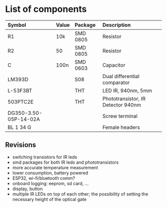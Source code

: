 # List of components

Symbol | Value | Package | Description
 :--   | :--   | :--     | :--
R1 | 10k | SMD 0805 | Resistor
R2 | 50 | SMD 0805 | Resistor
C | 100n | SMD 0603 | Capacitor
LM393D | | S08 | Dual differential comparator
L-53F3BT | | THT | LED IR, 940nm, 5mm
503PTC2E | | THT | Phototransistor, IR Detector 940nm
DG350-3.50-05P-14-02A | | | Screw terminal
BL 1 34 G | | | Female headers

## Revisions

* switching transistors for IR leds
* smd packages for both IR leds and phototransistors
* more accurate temperature measurement
* lower consumption, battery powered
* ESP32, wi-fi/bluetooth comm?
* onboard logging: eeprom, sd card, ...
* display, button
* multiple IR LEDs on top of each other; the possibility of setting the necessary height of the optical gate
